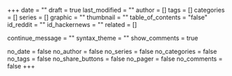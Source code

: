 +++
date = ""
draft = true
last_modified = ""
author = []
tags = []
categories = []
series = []
graphic = ""
thumbnail = ""
table_of_contents = "false"
id_reddit = ""
id_hackernews = ""
related = []

continue_message = ""
syntax_theme = ""
show_comments = true

no_date = false
no_author = false
no_series = false
no_categories = false
no_tags = false
no_share_buttons = false
no_pager = false
no_comments = false
+++

